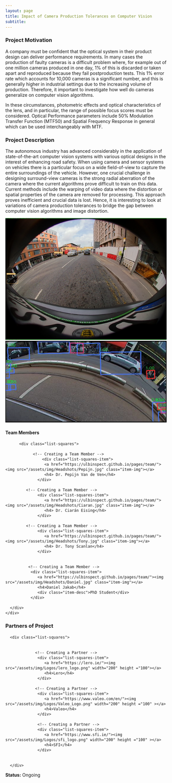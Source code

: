 ```yaml
---
layout: page
title: Impact of Camera Production Tolerances on Computer Vision 
subtitle: 
---
```



### Project Motivation
A company must be confident that the optical system in their product design can deliver performance requirements. In many cases the production of faulty cameras is a difficult problem where, for example out of one million cameras produced in one day, 1% of this is discarded or taken apart and reproduced because they fail postproduction tests. This 1% error rate which accounts for 10,000 cameras is a significant number, and this is generally higher in industrial settings due to the increasing volume of production. Therefore, it important to investigate how well do cameras generalize on computer vision algorithms. 

In these circumstances, photometric effects and optical characteristics of the lens, and in particular, the range of possible focus scores must be considered. Optical Performance parameters include 50% Modulation Transfer Function (MTF50) and Spatial Frequency Response in general which can be used interchangeably with MTF. 

### Project Description
The autonomous industry has advanced considerably in the application of state-of-the-art computer vision systems with various optical designs in the interest of enhancing road safety. When using camera and sensor systems on vehicles there is a particular focus on a wide field-of-view to capture the entire surroundings of the vehicle. However, one crucial challenge in designing surround-view cameras is the strong radial aberration of the camera where the current algorithms prove difficult to train on this data. Current methods include the warping of video data where the distortion or spatial properties of the camera are removed for processing. This approach proves inefficient and crucial data is lost. Hence, it is interesting to look at variations of camera production tolerances to bridge the gap between computer vision algorithms and image distortion. 




<img src="/assets/img/Camera_Prod_Tol/Camera_Production_Tolerances_1.png" class="center">
<img src="/assets/img/Camera_Prod_Tol/Camera_Production_Tolerances_2.png" class="center">


#### Team Members 


<div class="container-fluid">
   
   <div class="row">
                 
          <div class="list-squares">
      
                <!-- Creating a Team Member -->
                    <div class="list-squares-item">
                     <a href="https://ulbinspect.github.io/pages/team/"><img src="/assets/img/Headshots/Pepijn.jpg" class="item-img"></a>
                     <h4> Dr. Pepijn Van de Ven</h4>
                  </div>
                          
             <!-- Creating a Team Member -->
                  <div class="list-squares-item">
                     <a href="https://ulbinspect.github.io/pages/team/"><img src="/assets/img/Headshots/Ciaran.jpg" class="item-img"></a>
                     <h4> Dr. Ciarán Eising</h4>
                  </div>
        
             <!-- Creating a Team Member -->
                  <div class="list-squares-item">
                     <a href="https://ulbinspect.github.io/pages/team/"><img src="/assets/img/Headshots/Tony.jpg" class="item-img"></a>
                     <h4> Dr. Tony Scanlan</h4>
                  </div> 
 
      
              <!-- Creating a Team Member -->
               <div class="list-squares-item">
                  <a href="https://ulbinspect.github.io/pages/team/"><img src="/assets/img/Headshots/Daniel.jpg" class="item-img"></a>
                  <h4>Daniel Jakab</h4>
                  <div class="item-desc">PhD Student</div>
               </div>
 
      </div>
    </div>
</div>


### Partners of Project


<div class="container-fluid">
   
   <div class="row">
      
      <div class="list-squares">
                 
   
                 <!-- Creating a Partner -->
                  <div class="list-squares-item">
                     <a href="https://lero.ie/"><img src="/assets/img/Logos/lero_logo.png" width="200" height ="100"></a>
                     <h4>Lero</h4>
                  </div>
         
                 <!-- Creating a Partner -->
                  <div class="list-squares-item">
                     <a href="https://www.valeo.com/en/"><img src="/assets/img/Logos/Valeo_Logo.png" width="200" height ="100" ></a>
                     <h4>Valeo</h4>
                  </div>
         
                  <!-- Creating a Partner -->
                  <div class="list-squares-item">
                     <a href="https://www.sfi.ie/"><img src="/assets/img/Logos/sfi_logo.png" width="200" height ="100" ></a>
                     <h4>SFI</h4>
                  </div>
                        
                  
      </div>
  </div>
</div>

**Status:** Ongoing
